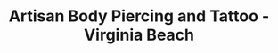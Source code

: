 ---
title: "Artisan Body Piercing and Tattoo - Virginia Beach"
url: /virginia-beach/artisan-body-piercing-and-tattoo-virginia-beach/
shop: tattoo
---